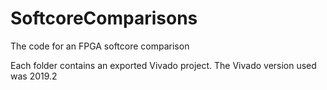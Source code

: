 # SoftcoreComparisons
The code for an FPGA softcore comparison

Each folder contains an exported Vivado project. The Vivado version used was 2019.2

